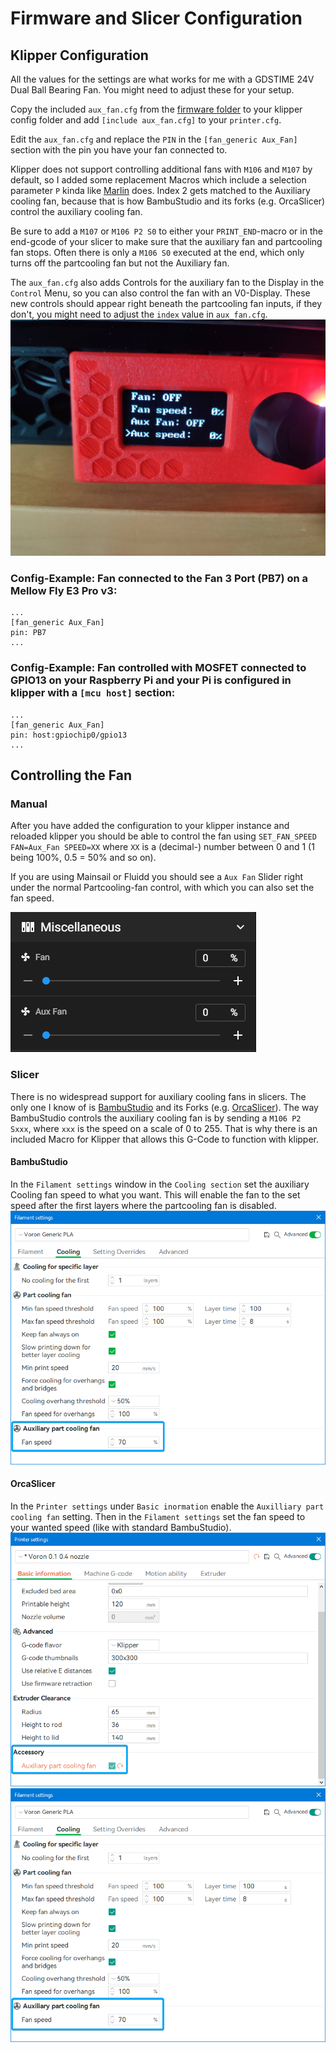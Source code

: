 # Firmware and Slicer Configuration
## Klipper Configuration

All the values for the settings are what works for me with a GDSTIME 24V Dual Ball Bearing Fan. You might need to adjust these for your setup.

Copy the included `aux_fan.cfg` from the [firmware folder](/firmware/) to your klipper config folder and add `[include aux_fan.cfg]` to your `printer.cfg`.

Edit the `aux_fan.cfg` and replace the `PIN` in the `[fan_generic Aux_Fan]` section with the pin you have your fan connected to.

Klipper does not support controlling additional fans with `M106` and `M107` by default, so I added some replacement Macros which include a selection parameter `P` kinda like [Marlin](https://marlinfw.org/docs/gcode/M106.html) does. Index 2 gets matched to the Auxiliary cooling fan, because that is how BambuStudio and its forks (e.g. OrcaSlicer) control the auxiliary cooling fan.

Be sure to add a `M107` or `M106 P2 S0` to either your `PRINT_END`-macro or in the end-gcode of your slicer to make sure that the auxiliary fan and partcooling fan stops. Often there is only a `M106 S0` executed at the end, which only turns off the partcooling fan but not the Auxiliary fan.

The `aux_fan.cfg` also adds Controls for the auxiliary fan to the Display in the `Control` Menu, so you can also control the fan with an V0-Display.
These new controls should appear right beneath the partcooling fan inputs, if they don't, you might need to adjust the `index` value in `aux_fan.cfg`.
![DisplayEntries](./images/firmware_slicer/Display.jpg)

### Config-Example: Fan connected to the Fan 3 Port (PB7) on a Mellow Fly E3 Pro v3:

```
...
[fan_generic Aux_Fan]
pin: PB7
...
```

### Config-Example: Fan controlled with MOSFET connected to GPIO13 on your Raspberry Pi and your Pi is configured in klipper with a `[mcu host]` section:

```
...
[fan_generic Aux_Fan]
pin: host:gpiochip0/gpio13
...
```

## Controlling the Fan

### Manual

After you have added the configuration to your klipper instance and reloaded klipper you should be able to control the fan using `SET_FAN_SPEED FAN=Aux_Fan SPEED=XX` where `XX` is a (decimal-) number between 0 and 1 (1 being 100%, 0.5 = 50% and so on).

If you are using Mainsail or Fluidd you should see a `Aux Fan` Slider right under the normal Partcooling-fan control, with which you can also set the fan speed.

![Mainsail Fan Control](./images/firmware_slicer/Mainsail_Fan.png)

### Slicer

There is no widespread support for auxiliary cooling fans in slicers.
The only one I know of is [BambuStudio](https://github.com/bambulab/BambuStudio) and its Forks (e.g. [OrcaSlicer](https://github.com/SoftFever/OrcaSlicer)). The way BambuStudio controls the auxiliary cooling fan is by sending a `M106 P2 Sxxx`, where `xxx` is the speed on a scale of 0 to 255. That is why there is an included Macro for Klipper that allows this G-Code to function with klipper.

#### BambuStudio

In the `Filament settings` window in the `Cooling section` set the auxiliary Cooling fan speed to what you want. This will enable the fan to the set speed after the first layers where the partcooling fan is disabled.
![BambuStudio Settings](./images/firmware_slicer/BambuStudio_FanSetting.png)

#### OrcaSlicer

In the `Printer settings` under `Basic inormation` enable the `Auxilliary part cooling fan` setting. Then in the `Filament settings` set the fan speed to your wanted speed (like with standard BambuStudio).
![SoftFever PrinterSettings](./images/firmware_slicer/SoftFever_PrinterSettings.png)
![SoftFever FilamentSettings](./images/firmware_slicer/SoftFever_FilamentSettings.png)
